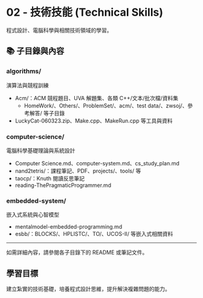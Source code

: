 # 02 - 技術技能 (Technical Skills)

程式設計、電腦科學與相關技術領域的學習。


## 📚 子目錄與內容

### algorithms/
演算法與競程訓練
- Acm/：ACM 競程題目、UVA 解題集、各類 C++/文本/批次檔/資料集
	- HomeWork/、Others/、ProblemSet/、acm/、test data/、zwsoj/、參考解答/ 等子目錄
- LuckyCat-060323.zip、Make.cpp、MakeRun.cpp 等工具與資料

### computer-science/
電腦科學基礎理論與系統設計
- Computer Science.md、computer-system.md、cs_study_plan.md
- nand2tetris/：課程筆記、PDF、projects/、tools/ 等
- taocp/：Knuth 閱讀反思筆記
- reading-ThePragmaticProgrammer.md

### embedded-system/
嵌入式系統與心智模型
- mentalmodel-embedded-programming.md
- esbb/：BLOCKS/、HPLISTC/、TO/、UCOS-II/ 等嵌入式相關資料

---

如需詳細內容，請參閱各子目錄下的 README 或筆記文件。

## 學習目標

建立紮實的技術基礎，培養程式設計思維，提升解決複雜問題的能力。
